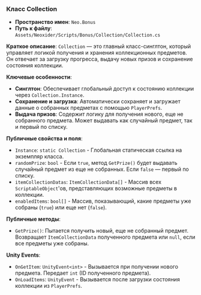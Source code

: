 ﻿### Класс Collection
- **Пространство имен**: `Neo.Bonus`
- **Путь к файлу**: `Assets/Neoxider/Scripts/Bonus/Collection/Collection.cs`

**Краткое описание**:
`Collection` — это главный класс-синглтон, который управляет логикой получения и хранения коллекционных предметов. Он отвечает за загрузку прогресса, выдачу новых призов и сохранение состояния коллекции.

**Ключевые особенности**:
- **Синглтон**: Обеспечивает глобальный доступ к состоянию коллекции через `Collection.Instance`.
- **Сохранение и загрузка**: Автоматически сохраняет и загружает данные о собранных предметах с помощью `PlayerPrefs`.
- **Выдача призов**: Содержит логику для получения нового, еще не собранного предмета. Может выдавать как случайный предмет, так и первый по списку.

**Публичные свойства и поля**:
- `Instance`: `static Collection` - Глобальная статическая ссылка на экземпляр класса.
- `randomPrize`: `bool` - Если `true`, метод `GetPrize()` будет выдавать случайный предмет из еще не собранных. Если `false` — первый по списку.
- `itemCollectionDatas`: `ItemCollectionData[]` - Массив всех `ScriptableObject`'ов, представляющих возможные предметы в коллекции.
- `enabledItems`: `bool[]` - Массив, показывающий, какие предметы уже собраны (`true`) или еще нет (`false`).

**Публичные методы**:
- `GetPrize()`: Пытается получить новый, еще не собранный предмет. Возвращает `ItemCollectionData` полученного предмета или `null`, если все предметы уже собраны.

**Unity Events**:
- `OnGetItem`: `UnityEvent<int>` - Вызывается при получении нового предмета. Передает `int` (ID полученного предмета).
- `OnLoadItems`: `UnityEvent` - Вызывается после загрузки состояния коллекции из `PlayerPrefs`.
